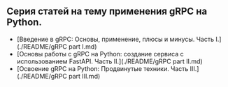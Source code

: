 ## Серия статей на тему применения gRPC на Python.

- [Введение в gRPC: Основы, применение, плюсы и минусы. Часть I.](./README/gRPC part I.md)  
- [Основы работы с gRPC на Python: создание сервиса с использованием FastAPI. Часть II.](./README/gRPC part II.md)  
- [Освоение gRPC на Python: Продвинутые техники. Часть III.](./README/gRPC part III.md)
